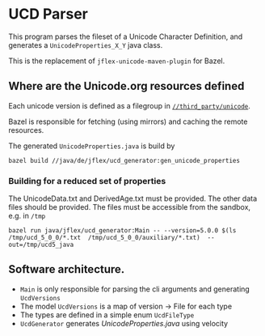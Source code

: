 # UCD Parser

This program parses the fileset of a Unicode Character Definition,
and generates a `UnicodeProperties_X_Y` java class.

This is the replacement of `jflex-unicode-maven-plugin` for Bazel.

## Where are the Unicode.org resources defined

Each unicode version is defined as a filegroup in
[`//third_party/unicode`](../../../third_party/unicode).

Bazel is responsible for fetching (using mirrors) and caching the remote resources.

The generated `UnicodeProperties.java` is build by

    bazel build //java/de/jflex/ucd_generator:gen_unicode_properties

### Building for a reduced set of properties

The UnicodeData.txt and DerivedAge.txt must be provided.
The other data files should be provided.
The files must be accessible from the sandbox, e.g. in `/tmp`

    bazel run java/jflex/ucd_generator:Main -- --version=5.0.0 $(ls /tmp/ucd_5_0_0/*.txt  /tmp/ucd_5_0_0/auxiliary/*.txt)  --out=/tmp/ucd5_java
    
## Software architecture.

* `Main` is only responsible for parsing the cli arguments
  and generating `UcdVersions`
* The model `UcdVersions` is a map of version → File for each type
* The types are defined in a simple enum `UcdFileType`
* `UcdGenerator` generates _UnicodeProperties.java_ using velocity
